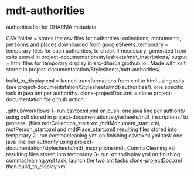 # mdt-authorities
authorities list for DHARMA metadata 

CSV folder = stores the csv files for authorities: collections, monuments, personns and places downloaded from googleSheets. 
temporary = temporary files for each authorities, to check if necessary. generated from xslts stored in project-documentation/stylesheets/mdt_inscriptions/
output = html files for temporary display in erc-dharùa.giothub.io . Made with xslt stored in project-documentatation/Stylesheets/mdt-authorities/

build_to_display.xml = launch  transformations from xml to html using xslts (see project-documentatation/Stylesheets/mdt-authorities/). one specific task in java ant per authorithy.
clone-projectDoc.xml = clone project-documentation for github action.

.github/workflows
1- run csvtoxml.yml on push, one java line per authority using xslt stored in project-documentation/stylesheets/mdt_inscriptions/ to process. (files mdtCollection_start.xml,mdtMonument_start.xml, mdtPerson_start.xml and mdtPlace_start.xml) resulting files stored into temporary 
2- run commacleaning.yml on finishing csvtoxml.yml task one java line per authority using project-documentation/stylesheets/mdt_inscriptions/mdt_CommaCleaning.xsl resulting files stored into temporary 
3- run xmltodisplay.yml on finishing commacleaning.yml task, launch the two ant tasks clone-projectDoc.xml then build_to_display.xml. 